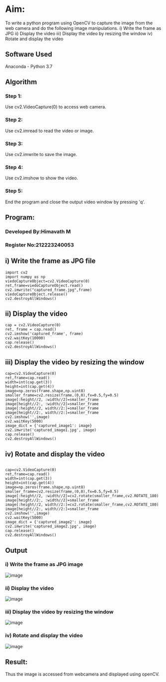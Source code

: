 
# Aim:
 
To write a python program using OpenCV to capture the image from the web camera and do the following image manipulations.
i) Write the frame as JPG 
ii) Display the video 
iii) Display the video by resizing the window
iv) Rotate and display the video

## Software Used
Anaconda - Python 3.7
## Algorithm
### Step 1:
Use cv2.VideoCapture(0) to access web camera.
<br>

### Step 2:
Use cv2.imread to read the video or image.
<br>

### Step 3:
Use cv2.imwrite to save the image.
<br>

### Step 4:
Use cv2.imshow to show the video.
<br>

### Step 5:
End the program and close the output video window by pressing 'q'.
<br>

## Program:

### Developed By:Himavath M
### Register No:212223240053

## i) Write the frame as JPG file
```
import cv2
import numpy as np
viedoCaptureObject=cv2.VideoCapture(0)
ret,frame=viedoCaptureObject.read()
cv2.imwrite("captured_frame.jpg",frame)
viedoCaptureObject.release()
cv2.destroyAllWindows()
```
## ii) Display the video
```
cap = cv2.VideoCapture(0)
ret, frame = cap.read()
cv2.imshow('captured_frame', frame)
cv2.waitKey(10000)
cap.release()
cv2.destroyAllWindows()
```
## iii) Display the video by resizing the window
```
cap=cv2.VideoCapture(0)
ret,frame=cap.read()
width=int(cap.get(3))
height=int(cap.get(4))
image=np.zeros(frame.shape,np.uint8)
smaller_frame=cv2.resize(frame,(0,0),fx=0.5,fy=0.5)
image[:height//2, :width//2]=smaller_frame
image[height//2:, :width//2]=smaller_frame
image[:height//2, width//2:]=smaller_frame
image[height//2:, width//2:]=smaller_frame
cv2.imshow('',image)
cv2.waitKey(5000)  
image_dict = {'captured_image1': image}
cv2.imwrite('captured_image1.jpg', image)
cap.release()
cv2.destroyAllWindows()

```
## iv) Rotate and display the video

````

cap=cv2.VideoCapture(0)
ret,frame=cap.read()
width=int(cap.get(3))
height=int(cap.get(4))
image=np.zeros(frame.shape,np.uint8)
smaller_frame=cv2.resize(frame,(0,0),fx=0.5,fy=0.5)
image[:height//2, :width//2]=cv2.rotate(smaller_frame,cv2.ROTATE_180)
image[height//2:, :width//2]=smaller_frame
image[:height//2, width//2:]=cv2.rotate(smaller_frame,cv2.ROTATE_180)
image[height//2:, width//2:]=smaller_frame
cv2.imshow('',image)
cv2.waitKey(5000) 
image_dict = {'captured_image2': image}
cv2.imwrite('captured_image2.jpg', image)
cap.release()
cv2.destroyAllWindows()

````
## Output

### i) Write the frame as JPG image

![image](https://github.com/user-attachments/assets/58a9af47-1cc0-4dbe-86d4-0240b62050bb)

### ii) Display the video

![image](https://github.com/user-attachments/assets/a3defe78-1681-4ca3-9ae4-ffe4c516857e)


### iii) Display the video by resizing the window

![image](https://github.com/user-attachments/assets/db88f019-13c1-4bae-aa73-ec1c24eedd0f)




### iv) Rotate and display the video

![image](https://github.com/user-attachments/assets/52542705-28c6-4d0e-87fa-2bc273ca26b9)







## Result:
Thus the image is accessed from webcamera and displayed using openCV.

